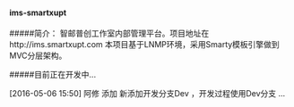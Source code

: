 #### ims-smartxupt

#####简介：
智邮普创工作室内部管理平台。项目地址在http://ims.smartxupt.com
本项目基于LNMP环境，采用Smarty模板引擎做到MVC分层架构。


#####目前正在开发中...

 [2016-05-06  15:50] 阿修 添加 
新添加开发分支Dev ，开发过程使用Dev分支 ... 

